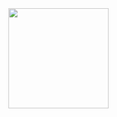 <img align="center" src="https://github.com/Alexxxxand/mediafiles/blob/main/photo_2024-03-03_12-44-49.jpg)https://github.com/Alexxxxand/mediafiles/blob/main/photo_2024-03-03_12-44-49.jpg" width=200>

